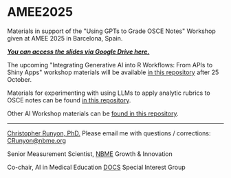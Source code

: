 # AMEE2025

Materials in support of the "Using GPTs to Grade OSCE Notes" Workshop given at AMEE 2025 in Barcelona, Spain.

***[You can access the slides via Google Drive here.](https://drive.google.com/file/d/1B-tkMnN79v1m6akd9N0IhquTITzGLtgF/view?usp=drivesdk)***

The upcoming "Integrating Generative AI into R Workflows: From APIs to Shiny Apps" workshop materials will be available [in this repository](https://github.com/runyoncr/AIMECON_R_LLM_Workshop) after 25 October.

Materials for experimenting with using LLMs to apply analytic rubrics to OSCE notes can be found [in this repository](https://github.com/runyoncr/GPT_Study_Materials). 

Other AI Workshop materials can be [found in this repository](https://github.com/runyoncr/GEA_GPT_Materials).

---

[Christopher Runyon, PhD.](https://www.linkedin.com/in/runyonchristopher/) Please email me with questions / corrections: [CRunyon@nbme.org](mailto:CRunyon@nbme.org)

Senior Measurement Scientist, [NBME](https://www.nbme.org/) Growth & Innovation

Co-chair, AI in Medical Education [DOCS](https://www.directorsofclinicalskillseducation.org/) Special Interest Group
